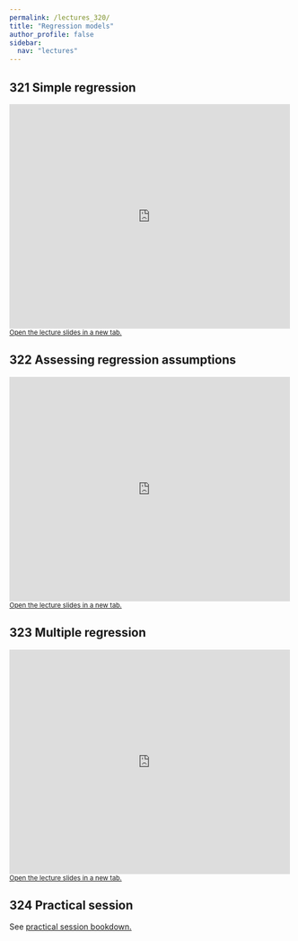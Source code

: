 ```yaml
---
permalink: /lectures_320/
title: "Regression models"
author_profile: false
sidebar:
  nav: "lectures"
---
```



## 321 Simple regression

<div style="position: relative; width: 500px; height: 400px;">
<iframe src="https://sdesabbata.github.io/granolarr/lectures/html/321_L_Regression.html" title="321_L_Regression" frameborder="0" style="width: 1000px; height: 800px; -webkit-transform: scale(0.5) translate(-500px,-400px);-moz-transform: scale(0.5) translate(-500px,-400px); "></iframe>
</div>

<small>
<a href="https://sdesabbata.github.io/granolarr/lectures/html/321_L_Regression" target="_blank">Open the lecture slides in a new tab.</a>
</small>

## 322 Assessing regression assumptions

<div style="position: relative; width: 500px; height: 400px;">
<iframe src="https://sdesabbata.github.io/granolarr/lectures/html/322_L_RegressionAssessing.html" title="322_L_RegressionAssessing" frameborder="0" style="width: 1000px; height: 800px; -webkit-transform: scale(0.5) translate(-500px,-400px);-moz-transform: scale(0.5) translate(-500px,-400px); "></iframe>
</div>

<small>
<a href="https://sdesabbata.github.io/granolarr/lectures/html/322_L_RegressionAssessing" target="_blank">Open the lecture slides in a new tab.</a>
</small>

## 323 Multiple regression

<div style="position: relative; width: 500px; height: 400px;">
<iframe src="https://sdesabbata.github.io/granolarr/lectures/html/323_L_RegressionMultiple.html" title="323_L_RegressionMultiple" frameborder="0" style="width: 1000px; height: 800px; -webkit-transform: scale(0.5) translate(-500px,-400px);-moz-transform: scale(0.5) translate(-500px,-400px); "></iframe>
</div>

<small>
<a href="https://sdesabbata.github.io/granolarr/lectures/html/323_L_RegressionMultiple" target="_blank">Open the lecture slides in a new tab.</a>
</small>

## 324 Practical session

See <a href="https://sdesabbata.github.io/granolarr/practicals/bookdown/regression-analysis" target="_blank">practical session bookdown.</a>
